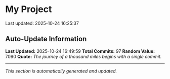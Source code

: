 # My Project


Last updated: 2025-10-24 16:25:37

































































































## Auto-Update Information

**Last Updated:** 2025-10-24 16:49:59
**Total Commits:** 97
**Random Value:** 7090
**Quote:** _The journey of a thousand miles begins with a single commit._

---
_This section is automatically generated and updated._